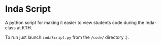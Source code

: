 # Inda Script

A python script for making it easier to view students code during the Inda-class at KTH.

To run just launch `indaScript.py` from the `/code/` directory :).
